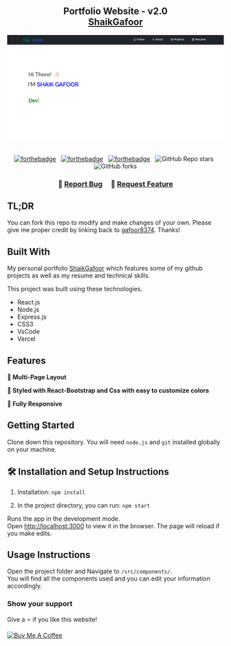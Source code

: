 <h2 align="center">
  Portfolio Website - v2.0<br/>
  <a href="https://shaikgafoor83.vercel.app/" target="_blank">ShaikGafoor</a>
</h2>
<div align="center">
  <img alt="Demo" src="./Images/Img.png" />
</div>

<br/>

<center>

[![forthebadge](https://forthebadge.com/images/badges/built-with-love.svg)](https://forthebadge.com) &nbsp;
[![forthebadge](https://forthebadge.com/images/badges/made-with-javascript.svg)](https://forthebadge.com) &nbsp;
[![forthebadge](https://forthebadge.com/images/badges/open-source.svg)](https://forthebadge.com) &nbsp;
![GitHub Repo stars](https://img.shields.io/github/stars/gafoor8374/Portfolio?color=red&logo=github&style=for-the-badge) &nbsp;
![GitHub forks](https://img.shields.io/github/forks/gafoor8374/Portfolio?color=red&logo=github&style=for-the-badge)

</center>

<h3 align="center">
    🔹
    <a href="https://github.com/gafoor8374/Portfolio/issues">Report Bug</a> &nbsp; &nbsp;
    🔹
    <a href="https://github.com/gafoor8374/Portfolio/issues">Request Feature</a>
</h3>

## TL;DR

You can fork this repo to modify and make changes of your own. Please give me proper credit by linking back to [gafoor8374](https://github.com/gafoor8374/Portfolio). Thanks!

## Built With

My personal portfolio <a href="https://shaikgafoor83.vercel.app/" target="_blank">ShaikGafoor</a> which features some of my github projects as well as my resume and technical skills.<br/>

This project was built using these technologies.

- React.js
- Node.js
- Express.js
- CSS3
- VsCode
- Vercel

## Features

**📖 Multi-Page Layout**

**🎨 Styled with React-Bootstrap and Css with easy to customize colors**

**📱 Fully Responsive**

## Getting Started

Clone down this repository. You will need `node.js` and `git` installed globally on your machine.

## 🛠 Installation and Setup Instructions

1. Installation: `npm install`

2. In the project directory, you can run: `npm start`

Runs the app in the development mode.\
Open [http://localhost:3000](http://localhost:3000) to view it in the browser.
The page will reload if you make edits.

## Usage Instructions

Open the project folder and Navigate to `/src/components/`. <br/>
You will find all the components used and you can edit your information accordingly.

### Show your support

Give a ⭐ if you like this website!

<a href="https://www.buymeacoffee.com/gafoor8374" target="_blank"><img src="https://cdn.buymeacoffee.com/buttons/v2/default-violet.png" alt="Buy Me A Coffee" height= "60px" width= "217px" ></a>
